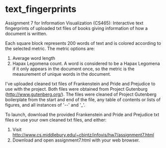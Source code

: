 # text_fingerprints
Assignment 7 for Information Visualization (CS465): Interactive text fingerprints of uploaded txt files of books giving information of how a document is written. 

Each square block represents 200 words of text and is colored according to the selected metric. 
The metric options are:
  1) Average word length
  2) Hapax Legomena count. A word is considered to be a Hapax Legomena if it only appears in the document once, so the metric is the      measurement of  unique words in the document.
  
  I've uploaded cleaned txt files of Frankenstein and Pride and Prejudice to use with the project. Both files were obtained from Project Gutenburg (http://www.gutenberg.org/). The files were cleaned of Project Gutenberg boilerplate from the start and end of the file, any table of contents or lists of figures, and all instances of '--' and '_'. 
  
To launch, download the provided Frankenstein and Pride and Prejudice txt files or use your own cleaned txt files, and either:
  1) Visit http://www.cs.middlebury.edu/~cbintz/infovis/hw7/assignment7.html
  2) Download and open assignment7.html with your web browser.
 
